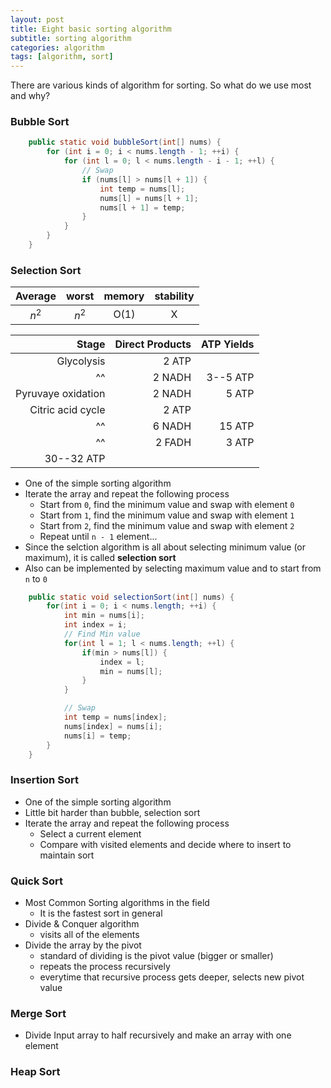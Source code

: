 ```yaml
---
layout: post
title: Eight basic sorting algorithm
subtitle: sorting algorithm
categories: algorithm
tags: [algorithm, sort]
---
```


There are various kinds of algorithm for sorting. So what do we use most and why?

### Bubble Sort

```java
    public static void bubbleSort(int[] nums) {
        for (int i = 0; i < nums.length - 1; ++i) {
            for (int l = 0; l < nums.length - i - 1; ++l) {
            	// Swap
                if (nums[l] > nums[l + 1]) {
                    int temp = nums[l];
                    nums[l] = nums[l + 1];
                    nums[l + 1] = temp;
                }
            }
        }
    }
```

### Selection Sort
| Average | worst | memory | stability |
| :-----: | :---: | :----: | :-------: |
| $n^2$   | $n^2$ | O(1)   | X         |

| Stage | Direct Products | ATP Yields |
| ----: | --------------: | ---------: |
|Glycolysis | 2 ATP                   ||
|^^         | 2 NADH      | 3--5 ATP   |
|Pyruvaye oxidation | 2 NADH | 5 ATP   |
|Citric acid cycle  | 2 ATP           ||
|^^                 | 6 NADH | 15 ATP  |
|^^                 | 2 FADH | 3 ATP   |
| 30--32 ATP                         |||


* One of the simple sorting algorithm
* Iterate the array and repeat the following process 
	+ Start from `0`, find the minimum value and swap with element `0`
	+ Start from `1`, find the minimum value and swap with element `1`
	+ Start from `2`, find the minimum value and swap with element `2` 
	+ Repeat until `n - 1` element...
* Since the selction algorithm is all about selecting minimum value (or maximum), it is called **selection sort**
* Also can be implemented by selecting maximum value and to start from `n` to `0`

```java
	public static void selectionSort(int[] nums) {
		for(int i = 0; i < nums.length; ++i) {
			int min = nums[i];
			int index = i;
			// Find Min value
			for(int l = 1; l < nums.length; ++l) {
				if(min > nums[l]) {
					index = l;
					min = nums[l];
				}
			}

			// Swap
			int temp = nums[index];
            nums[index] = nums[i];
            nums[i] = temp;
		}
	}
```

### Insertion Sort
* One of the simple sorting algorithm
* Little bit harder than bubble, selection sort
* Iterate the array and repeat the following process
	+ Select a current element
	+ Compare with visited elements and decide where to insert to maintain sort

### Quick Sort
* Most Common Sorting algorithms in the field
	+ It is the fastest sort in general
* Divide & Conquer algorithm
	+ visits all of the elements
* Divide the array by the pivot
	+ standard of dividing is the pivot value (bigger or smaller)
	+ repeats the process recursively
	+ everytime that recursive process gets deeper, selects new pivot value


### Merge Sort
* Divide Input array to half recursively and make an array with one element

### Heap Sort
 